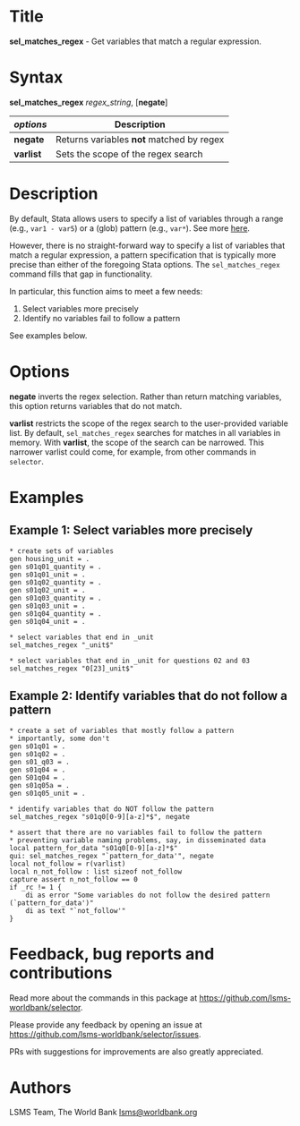 # Title

__sel_matches_regex__ - Get variables that match a regular expression.

# Syntax

__sel_matches_regex__ _regex_string_, [__**neg**ate__]

| _options_ | Description |
|-----------|-------------|
| __**neg**ate__   | Returns variables **not** matched by regex  |
| __varlist__   | Sets the scope of the regex search  |

# Description

By default, Stata allows users to specify a list of variables through a range (e.g., `var1 - var5`) or a (glob) pattern (e.g., `var*`). See more [here](https://www.stata.com/manuals/u11.pdf#u11.4varnameandvarlists).

However, there is no straight-forward way to specify a list of variables that match a regular expression, a pattern specification that is typically more precise than either of the foregoing Stata options. The `sel_matches_regex` command fills that gap in functionality.

In particular, this function aims to meet a few needs:

1. Select variables more precisely
1. Identify no variables fail to follow a pattern

See examples below.

# Options

__**neg**ate__ inverts the regex selection. Rather than return matching variables, this option returns variables that do not match.

__varlist__ restricts the scope of the regex search to the user-provided variable list. By default, `sel_matches_regex` searches for matches in all variables in memory. With __varlist__, the scope of the search can be narrowed. This narrower varlist could come, for example, from other commands in `selector`.

# Examples

## Example 1: Select variables more precisely

```
* create sets of variables
gen housing_unit = .
gen s01q01_quantity = .
gen s01q01_unit = .
gen s01q02_quantity = .
gen s01q02_unit = .
gen s01q03_quantity = .
gen s01q03_unit = .
gen s01q04_quantity = .
gen s01q04_unit = .

* select variables that end in _unit
sel_matches_regex "_unit$"

* select variables that end in _unit for questions 02 and 03
sel_matches_regex "0[23]_unit$"
```

## Example 2: Identify variables that do not follow a pattern

```
* create a set of variables that mostly follow a pattern
* importantly, some don't
gen s01q01 = .
gen s01q02 = .
gen s01_q03 = .
gen s01q04 = .
gen S01q04 = .
gen s01q05a = .
gen s01q05_unit = .

* identify variables that do NOT follow the pattern
sel_matches_regex "s01q0[0-9][a-z]*$", negate

* assert that there are no variables fail to follow the pattern
* preventing variable naming problems, say, in disseminated data
local pattern_for_data "s01q0[0-9][a-z]*$"
qui: sel_matches_regex "`pattern_for_data'", negate
local not_follow = r(varlist)
local n_not_follow : list sizeof not_follow
capture assert n_not_follow == 0
if _rc != 1 {
    di as error "Some variables do not follow the desired pattern (`pattern_for_data')"
    di as text "`not_follow'"
}
```

# Feedback, bug reports and contributions

Read more about the commands in this package at https://github.com/lsms-worldbank/selector.

Please provide any feedback by opening an issue at https://github.com/lsms-worldbank/selector/issues.

PRs with suggestions for improvements are also greatly appreciated.

# Authors

LSMS Team, The World Bank lsms@worldbank.org
